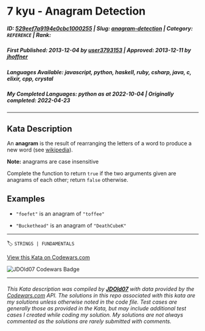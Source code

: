 # 7 kyu - Anagram Detection

##### **ID**: [529eef7a9194e0cbc1000255](https://www.codewars.com/kata/529eef7a9194e0cbc1000255) | **Slug**: [anagram-detection](https://www.codewars.com/kata/529eef7a9194e0cbc1000255) | **Category**: `REFERENCE` | **Rank**: <span style="color:white">7 kyu</span>

##### **First Published**: 2013-12-04 ***by*** [user3793153](https://www.codewars.com/users/user3793153) | **Approved**: 2013-12-11 ***by*** [jhoffner](https://www.codewars.com/users/jhoffner)

##### **Languages Available**: javascript, python, haskell, ruby, csharp, java, c, elixir, cpp, crystal

##### **My Completed Languages**: python ***as at*** 2022-10-04 | **Originally completed**: 2022-04-23

---

## Kata Description


An **anagram** is the result of rearranging the letters of a word to produce a new word (see [wikipedia](https://en.wikipedia.org/wiki/Anagram)).



**Note:** anagrams are case insensitive



Complete the function to return `true` if the two arguments given are anagrams of each other; return `false` otherwise.





## Examples



* `"foefet"` is an anagram of `"toffee"`



* `"Buckethead"` is an anagram of `"DeathCubeK"`



---


🏷 `STRINGS | FUNDAMENTALS`


[View this Kata on Codewars.com](https://www.codewars.com/kata/529eef7a9194e0cbc1000255)

![](https://www.codewars.com/users/jdold07/badges/large "JDOld07 Codewars Badge")

---

###### *This Kata description was compiled by [**JDOld07**](https://tpstech.dev) with data provided by the [Codewars.com](https://www.codewars.com) API.  The solutions in this repo associated with this kata are my solutions unless otherwise noted in the code file.  Test cases are generally those as provided in the Kata, but may include additional test cases I created while coding my solution.  My solutions are not always commented as the solutions are rarely submitted with comments.*
